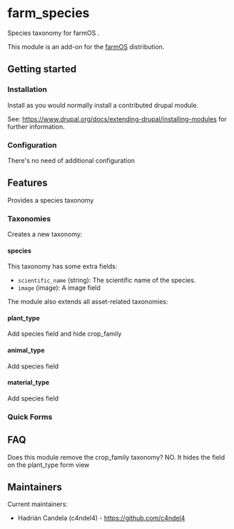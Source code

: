 <!---
Full module name and description.
-->
# farm_species
Species taxonomy for farmOS .

This module is an add-on for the [farmOS](http://drupal.org/project/farm)
distribution.


<!---
Geting started.
-->
## Getting started

<!---
Document installation steps.
-->
### Installation

Install as you would normally install a contributed drupal module.

See: https://www.drupal.org/docs/extending-drupal/installing-modules for further information.

<!---
Document any special configuration the module requires. For example:
- API Keys
- Additional settings options
- External (client) configuration
-->
### Configuration

There's no need of additional configuration

<!---
Document features the module provides.
-->
## Features

Provides a species taxonomy

### Taxonomies

Creates a new taxonomy:

#### species

This taxonomy has some extra fields:
- `scientific_name` (string): The scientific name of the species.
- `image` (image): A image field

The module also extends all asset-related taxonomies:

#### plant_type

Add species field and hide crop_family

#### animal_type

Add species field

#### material_type

Add species field

<!---
Document any quick forms provided by this module.
-->
### Quick Forms

<!---
It might be nice to include a FAQ.
-->
## FAQ

Does this module remove the crop_family taxonomy? NO. It hides the field on the plant_type form view

<!---
Include maintainers.
-->
## Maintainers

Current maintainers:
* Hadrián Candela (c4ndel4) - https://github.com/c4ndel4
